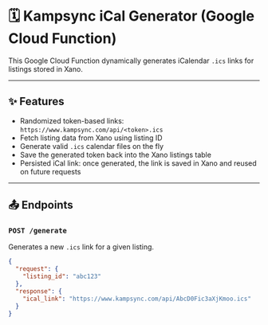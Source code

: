 # 🗓️ Kampsync iCal Generator (Google Cloud Function)

This Google Cloud Function dynamically generates iCalendar `.ics` links for listings stored in Xano.

---

## ✨ Features

- Randomized token-based links: `https://www.kampsync.com/api/<token>.ics`
- Fetch listing data from Xano using listing ID
- Generate valid `.ics` calendar files on the fly
- Save the generated token back into the Xano listings table
- Persisted iCal link: once generated, the link is saved in Xano and reused
  on future requests

---

## 📤 Endpoints

### `POST /generate`

Generates a new `.ics` link for a given listing.

```json
{
  "request": {
    "listing_id": "abc123"
  },
  "response": {
    "ical_link": "https://www.kampsync.com/api/AbcD0Fic3aXjKmoo.ics"
  }
}
